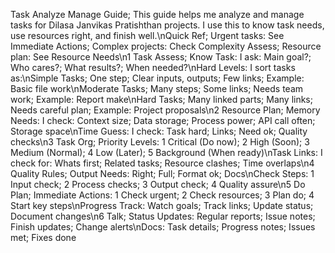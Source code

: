 Task Analyze Manage Guide; This guide helps me analyze and manage tasks for Dilasa Janvikas Pratishthan projects. I use this to know task needs, use resources right, and finish well.\nQuick Ref; Urgent tasks: See Immediate Actions; Complex projects: Check Complexity Assess; Resource plan: See Resource Needs\n1 Task Assess; Know Task: I ask: Main goal?; Who cares?; What results?; When needed?\nHard Levels: I sort tasks as:\nSimple Tasks; One step; Clear inputs, outputs; Few links; Example: Basic file work\nModerate Tasks; Many steps; Some links; Needs team work; Example: Report make\nHard Tasks; Many linked parts; Many links; Needs careful plan; Example: Project proposals\n2 Resource Plan; Memory Needs: I check: Context size; Data storage; Process power; API call often; Storage space\nTime Guess: I check: Task hard; Links; Need ok; Quality checks\n3 Task Org; Priority Levels: 1 Critical (Do now); 2 High (Soon); 3 Medium (Normal); 4 Low (Later); 5 Background (When ready)\nTask Links: I check for: Whats first; Related tasks; Resource clashes; Time overlaps\n4 Quality Rules; Output Needs: Right; Full; Format ok; Docs\nCheck Steps: 1 Input check; 2 Process checks; 3 Output check; 4 Quality assure\n5 Do Plan; Immediate Actions: 1 Check urgent; 2 Check resources; 3 Plan do; 4 Start key steps\nProgress Track: Watch goals; Track links; Update status; Document changes\n6 Talk; Status Updates: Regular reports; Issue notes; Finish updates; Change alerts\nDocs: Task details; Progress notes; Issues met; Fixes done
